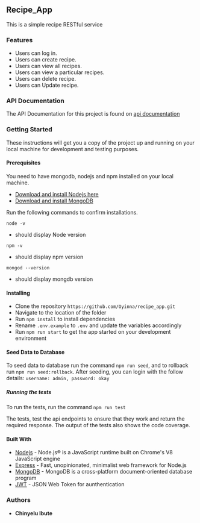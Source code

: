 ## Recipe_App
This is a simple recipe RESTful service
### Features
* Users can log in.
* Users can create recipe.
* Users can view all recipes.
* Users can view a particular recipes.
* Users can delete recipe.
* Users can Update recipe.
### API Documentation
The API Documentation for this project is found on [api documentation](https://documenter.getpostman.com/view/12192132/TzCL98fC)
### Getting Started
These instructions will get you a copy of the project up and running on your local machine for development and testing purposes.
#### Prerequisites
You need to have mongodb, nodejs and npm installed on your local machine.
* [ Download and install Nodejs here](https://nodejs.org/en/download/)
* [Download and install MongoDB](https://www.mongodb.com/)

Run the following commands to confirm installations.
```
node -v
```
* should display Node version
```
npm -v
```
* should display npm version
```
mongod --version
```
* should display mongdb version
#### Installing
* Clone the repository ```https://github.com/Oyinna/recipe_app.git ```
* Navigate to the location of the folder
* Run ``` npm install ``` to install dependencies
* Rename ``` .env.example ``` to ``` .env ``` and update the variables accordingly
* Run ``` npm run start ``` to get the app started on your development environment
#### Seed Data to Database
To seed data to database run the command ```npm run seed```, and to rollback run ```npm run seed:rollback```. After seeding, you can login with the follow details:
``` username: admin, password: okay ```
##### Running the tests
To run the tests, run the command
``` npm run test ```

The tests, test the api endpoints to ensure that they work and return the required response. The output of the tests also shows the code coverage.
#### Built With
* [Nodejs](https://nodejs.org/en/) - Node.js® is a JavaScript runtime built on Chrome's V8 JavaScript engine
* [Express](https://expressjs.com/) - Fast, unopinionated, minimalist web framework for Node.js
* [MongoDB](https://www.mongodb.com/) - MongoDB is a cross-platform document-oriented database program
* [JWT](https://www.npmjs.com/package/jsonwebtoken) - JSON Web Token for aunthentication
### Authors
* **Chinyelu Ibute**